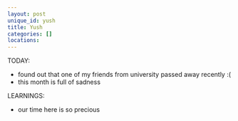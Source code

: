 ```yaml
---
layout: post
unique_id: yush
title: Yush
categories: []
locations: 
---
```


TODAY:
* found out that one of my friends from university passed away recently :(
* this month is full of sadness

LEARNINGS:
* our time here is so precious
